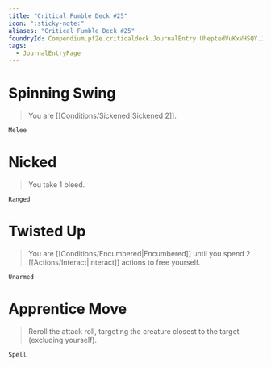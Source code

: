 ```yaml
---
title: "Critical Fumble Deck #25"
icon: ":sticky-note:"
aliases: "Critical Fumble Deck #25"
foundryId: Compendium.pf2e.criticaldeck.JournalEntry.UheptedVuKxVHSQY.JournalEntryPage.XX7shh3pqdG5v6Lm
tags:
  - JournalEntryPage
---
```

# Spinning Swing

> You are [[Conditions/Sickened|Sickened 2]].

`Melee`

# Nicked

> You take 1 bleed.

`Ranged`

# Twisted Up

> You are [[Conditions/Encumbered|Encumbered]] until you spend 2 [[Actions/Interact|Interact]] actions to free yourself.

`Unarmed`

# Apprentice Move

> Reroll the attack roll, targeting the creature closest to the target (excluding yourself).

`Spell`